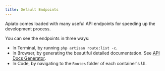 ```yaml
---
title: Default Endpoints
---
```


Apiato comes loaded with many useful API endpoints for speeding up the development process.

You can see the endpoints in three ways:
- In Terminal, by running `php artisan route:list -c`.
- In Browser, by generating the beautiful detailed documentation. See [API Docs Generator](../additional-features/apiato-containers/documentation).
- In Code, by navigating to the `Routes` folder of each container's UI.

